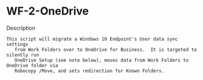 # WF-2-OneDrive

Description 
	
	This script will migrate a Windows 10 Endpoint's User data sync settings
       from Work Folders over to OneDrive for Business.  It is targeted to silently run 
       OneDrive Setup (see note below), moves data from Work Folders to OneDrive folder via
       Robocopy /Move, and sets redirection for Known Folders.  
       
